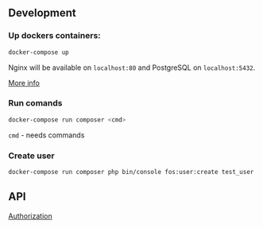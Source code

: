 ## Development

### Up dockers containers:

```bash
docker-compose up
```
Nginx will be available on `localhost:80` and PostgreSQL on `localhost:5432`.

[More info](docs/docker.md)

### Run comands

```bash
docker-compose run composer <cmd>
```
`cmd` - needs commands

### Create user
```bash
docker-compose run composer php bin/console fos:user:create test_user
```

## API

[Authorization](docs/authorization.md)
